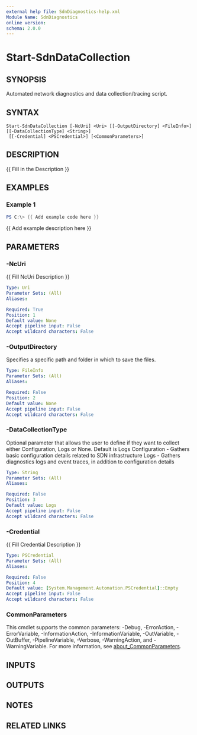 ```yaml
---
external help file: SdnDiagnostics-help.xml
Module Name: SdnDiagnostics
online version:
schema: 2.0.0
---
```


# Start-SdnDataCollection

## SYNOPSIS
Automated network diagnostics and data collection/tracing script.

## SYNTAX

```
Start-SdnDataCollection [-NcUri] <Uri> [[-OutputDirectory] <FileInfo>] [[-DataCollectionType] <String>]
 [[-Credential] <PSCredential>] [<CommonParameters>]
```

## DESCRIPTION
{{ Fill in the Description }}

## EXAMPLES

### Example 1
```powershell
PS C:\> {{ Add example code here }}
```

{{ Add example description here }}

## PARAMETERS

### -NcUri
{{ Fill NcUri Description }}

```yaml
Type: Uri
Parameter Sets: (All)
Aliases:

Required: True
Position: 1
Default value: None
Accept pipeline input: False
Accept wildcard characters: False
```

### -OutputDirectory
Specifies a specific path and folder in which to save the files.

```yaml
Type: FileInfo
Parameter Sets: (All)
Aliases:

Required: False
Position: 2
Default value: None
Accept pipeline input: False
Accept wildcard characters: False
```

### -DataCollectionType
Optional parameter that allows the user to define if they want to collect either Configuration, Logs or None.
Default is Logs
    Configuration - Gathers basic configuration details related to SDN infrastructure
    Logs - Gathers diagnostics logs and event traces, in addition to configuration details

```yaml
Type: String
Parameter Sets: (All)
Aliases:

Required: False
Position: 3
Default value: Logs
Accept pipeline input: False
Accept wildcard characters: False
```

### -Credential
{{ Fill Credential Description }}

```yaml
Type: PSCredential
Parameter Sets: (All)
Aliases:

Required: False
Position: 4
Default value: [System.Management.Automation.PSCredential]::Empty
Accept pipeline input: False
Accept wildcard characters: False
```

### CommonParameters
This cmdlet supports the common parameters: -Debug, -ErrorAction, -ErrorVariable, -InformationAction, -InformationVariable, -OutVariable, -OutBuffer, -PipelineVariable, -Verbose, -WarningAction, and -WarningVariable. For more information, see [about_CommonParameters](http://go.microsoft.com/fwlink/?LinkID=113216).

## INPUTS

## OUTPUTS

## NOTES

## RELATED LINKS
